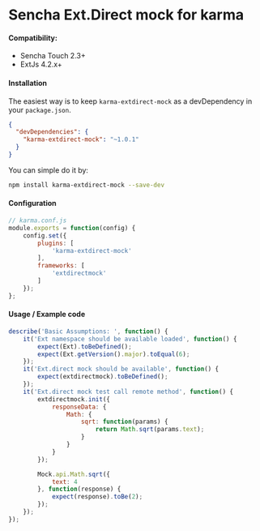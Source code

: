 # Sencha Ext.Direct mock for karma

#### Compatibility:
* Sencha Touch 2.3+
* ExtJs 4.2.x+

#### Installation
The easiest way is to keep `karma-extdirect-mock` as a devDependency in your `package.json`.
```json
{
  "devDependencies": {
    "karma-extdirect-mock": "~1.0.1"
  }
}
```

You can simple do it by:
```bash
npm install karma-extdirect-mock --save-dev
```

#### Configuration
```js
// karma.conf.js 
module.exports = function(config) {
    config.set({
        plugins: [
            'karma-extdirect-mock'
        ],
        frameworks: [
            'extdirectmock'
        ]
    });
};
```

#### Usage / Example code
```js
describe('Basic Assumptions: ', function() {
    it('Ext namespace should be available loaded', function() {
        expect(Ext).toBeDefined();
        expect(Ext.getVersion().major).toEqual(6);
    });
    it('Ext.direct mock should be available', function() {
        expect(extdirectmock).toBeDefined();
    });
    it('Ext.direct mock test call remote method', function() {
        extdirectmock.init({
            responseData: {
                Math: {
                    sqrt: function(params) {
                        return Math.sqrt(params.text);
                    }
                }
            }
        });

        Mock.api.Math.sqrt({
            text: 4
        }, function(response) {
            expect(response).toBe(2);
        });
    });
});
```
